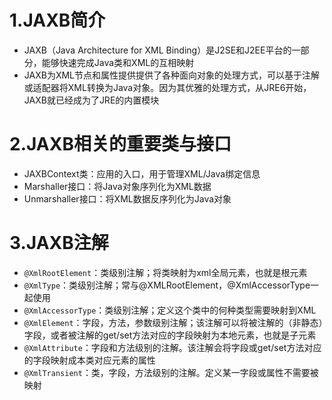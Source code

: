 # 1.JAXB简介
- JAXB（Java Architecture for XML Binding）是J2SE和J2EE平台的一部分，能够快速完成Java类和XML的互相映射
- JAXB为XML节点和属性提供提供了各种面向对象的处理方式，可以基于注解或适配器将XML转换为Java对象。因为其优雅的处理方式，从JRE6开始，JAXB就已经成为了JRE的内置模块

# 2.JAXB相关的重要类与接口
- JAXBContext类：应用的入口，用于管理XML/Java绑定信息
- Marshaller接口：将Java对象序列化为XML数据
- Unmarshaller接口：将XML数据反序列化为Java对象

# 3.JAXB注解
- `@XmlRootElement`：类级别注解；将类映射为xml全局元素，也就是根元素
- `@XmlType`：类级别注解；常与@XMLRootElement，@XmlAccessorType一起使用
- `@XmlAccessorType`：类级别注解；定义这个类中的何种类型需要映射到XML
- `@XmlElement`：字段，方法，参数级别注解；该注解可以将被注解的（非静态）字段，或者被注解的get/set方法对应的字段映射为本地元素，也就是子元素
- `@XmlAttribute`：字段和方法级别的注解。该注解会将字段或get/set方法对应的字段映射成本类对应元素的属性
- `@XmlTransient`：类，字段，方法级别的注解。定义某一字段或属性不需要被映射
